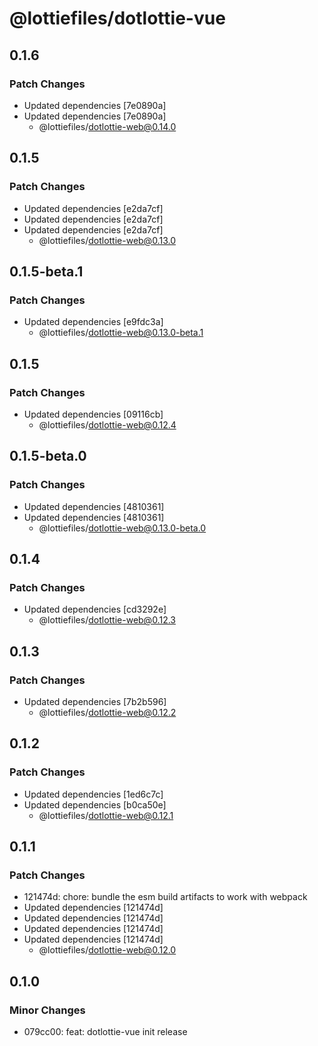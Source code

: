 # @lottiefiles/dotlottie-vue

## 0.1.6

### Patch Changes

- Updated dependencies [7e0890a]
- Updated dependencies [7e0890a]
  - @lottiefiles/dotlottie-web@0.14.0

## 0.1.5

### Patch Changes

- Updated dependencies [e2da7cf]
- Updated dependencies [e2da7cf]
- Updated dependencies [e2da7cf]
  - @lottiefiles/dotlottie-web@0.13.0

## 0.1.5-beta.1

### Patch Changes

- Updated dependencies [e9fdc3a]
  - @lottiefiles/dotlottie-web@0.13.0-beta.1

## 0.1.5

### Patch Changes

- Updated dependencies [09116cb]
  - @lottiefiles/dotlottie-web@0.12.4

## 0.1.5-beta.0

### Patch Changes

- Updated dependencies [4810361]
- Updated dependencies [4810361]
  - @lottiefiles/dotlottie-web@0.13.0-beta.0

## 0.1.4

### Patch Changes

- Updated dependencies [cd3292e]
  - @lottiefiles/dotlottie-web@0.12.3

## 0.1.3

### Patch Changes

- Updated dependencies [7b2b596]
  - @lottiefiles/dotlottie-web@0.12.2

## 0.1.2

### Patch Changes

- Updated dependencies [1ed6c7c]
- Updated dependencies [b0ca50e]
  - @lottiefiles/dotlottie-web@0.12.1

## 0.1.1

### Patch Changes

- 121474d: chore: bundle the esm build artifacts to work with webpack
- Updated dependencies [121474d]
- Updated dependencies [121474d]
- Updated dependencies [121474d]
- Updated dependencies [121474d]
  - @lottiefiles/dotlottie-web@0.12.0

## 0.1.0

### Minor Changes

- 079cc00: feat: dotlottie-vue init release
